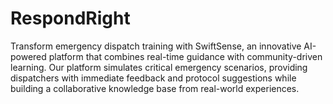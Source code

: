# RespondRight
Transform emergency dispatch training with SwiftSense, an innovative AI-powered platform that combines real-time guidance with community-driven learning. Our platform simulates critical emergency scenarios, providing dispatchers with immediate feedback and protocol suggestions while building a collaborative knowledge base from real-world experiences.
